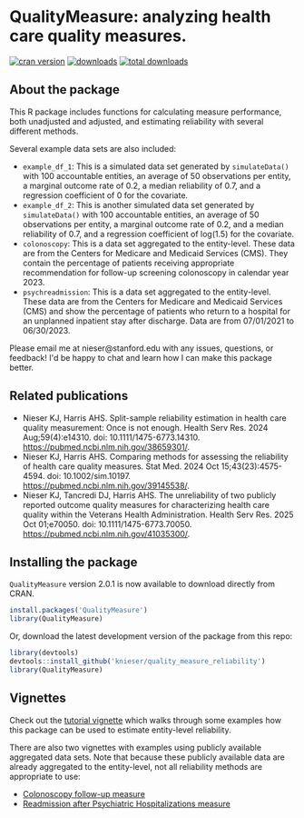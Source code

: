 # QualityMeasure: analyzing health care quality measures.

<!-- badges: start -->

[![cran version](http://www.r-pkg.org/badges/version/QualityMeasure)](https://cran.r-project.org/package=QualityMeasure) 
[![downloads](http://cranlogs.r-pkg.org/badges/QualityMeasure)](http://cranlogs.r-pkg.org/badges/QualityMeasure) 
[![total downloads](http://cranlogs.r-pkg.org/badges/grand-total/QualityMeasure)](http://cranlogs.r-pkg.org/badges/grand-total/QualityMeasure)

<!-- badges: end -->


## About the package

This R package includes functions for calculating measure performance, both unadjusted and adjusted, and estimating reliability with several different methods. 

Several example data sets are also included: 
* `example_df_1`: This is a simulated data set generated by `simulateData()` with 100 accountable entities, an average of 50 observations per entity, a marginal outcome rate of 0.2, a median reliability of 0.7, and a regression coefficient of 0 for the covariate.
* `example_df_2`: This is another simulated data set generated by `simulateData()` with 100 accountable entities, an average of 50 observations per entity, a marginal outcome rate of 0.2, and a median reliability of 0.7, and a regression coefficient of log(1.5) for the covariate.
* `colonoscopy`: This is a data set aggregated to the entity-level. These data are from the Centers for Medicare and Medicaid Services (CMS). They contain the percentage of patients receiving appropriate recommendation for follow-up screening colonoscopy in calendar year 2023.
* `psychreadmission`: This is a data set aggregated to the entity-level. These data are from the Centers for Medicare and Medicaid Services (CMS) and show the percentage of patients who return to a hospital for an unplanned inpatient stay after discharge. Data are from 07/01/2021 to 06/30/2023.

Please email me at nieser\@stanford.edu with any issues, questions, or feedback! 
I'd be happy to chat and learn how I can make this package better.


## Related publications

-   Nieser KJ, Harris AHS. Split-sample reliability estimation in health care quality measurement: Once is not enough. Health Serv Res. 2024 Aug;59(4):e14310. doi: 10.1111/1475-6773.14310. <https://pubmed.ncbi.nlm.nih.gov/38659301/>.
-   Nieser KJ, Harris AHS. Comparing methods for assessing the reliability of health care quality measures. Stat Med. 2024 Oct 15;43(23):4575-4594. doi: 10.1002/sim.10197. <https://pubmed.ncbi.nlm.nih.gov/39145538/>.
-   Nieser KJ, Tancredi DJ, Harris AHS. The unreliability of two publicly reported outcome quality measures for characterizing health care quality within the Veterans Health Administration. Health Serv Res. 2025 Oct 01;e70050. doi: 10.1111/1475-6773.70050. <https://pubmed.ncbi.nlm.nih.gov/41035300/>.


## Installing the package

`QualityMeasure` version 2.0.1 is now available to download directly from CRAN.

``` r
install.packages('QualityMeasure')
library(QualityMeasure)
```

Or, download the latest development version of the package from this repo:

``` r
library(devtools)
devtools::install_github('knieser/quality_measure_reliability')
library(QualityMeasure)
```

## Vignettes

Check out the [tutorial vignette](https://cran.r-project.org/web/packages/QualityMeasure/vignettes/Tutorial.html) which walks through some examples how this package can be used to estimate entity-level reliability.

There are also two vignettes with examples using publicly available aggregated data sets. Note that because these publicly available data are already aggregated to the entity-level, not all reliability methods are appropriate to use: 
* [Colonoscopy follow-up measure](https://cran.r-project.org/web/packages/QualityMeasure/vignettes/Colonoscopy_Measure_Example.html) 
* [Readmission after Psychiatric Hospitalizations measure](https://cran.r-project.org/web/packages/QualityMeasure/vignettes/Psych_Readmission_Rate_Example.html)

